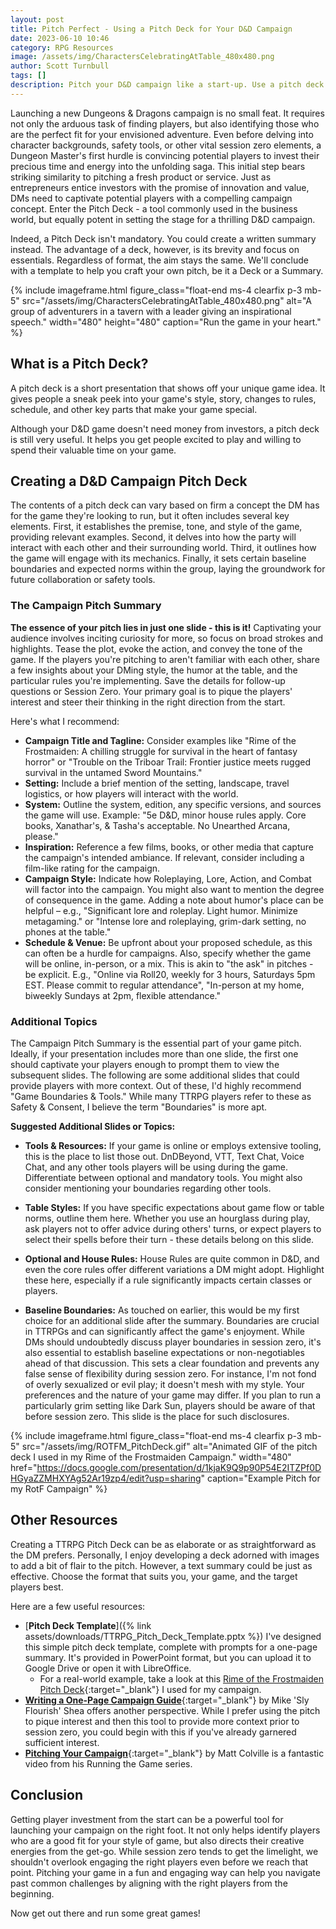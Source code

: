 ```yaml
---
layout: post
title: Pitch Perfect - Using a Pitch Deck for Your D&D Campaign
date: 2023-06-10 10:46
category: RPG Resources
image: /assets/img/CharactersCelebratingAtTable_480x480.png
author: Scott Turnbull
tags: []
description: Pitch your D&D campaign like a start-up. Use a pitch deck to attract the right players, align expectations and kickstart a successful game.
---
```

Launching a new Dungeons & Dragons campaign is no small feat. It requires not only the arduous task of finding players, but also identifying those who are the perfect fit for your envisioned adventure. Even before delving into character backgrounds, safety tools, or other vital session zero elements, a Dungeon Master's first hurdle is convincing potential players to invest their precious time and energy into the unfolding saga. This initial step bears striking similarity to pitching a fresh product or service. Just as entrepreneurs entice investors with the promise of innovation and value, DMs need to captivate potential players with a compelling campaign concept. Enter the Pitch Deck - a tool commonly used in the business world, but equally potent in setting the stage for a thrilling D&D campaign.

Indeed, a Pitch Deck isn't mandatory. You could create a written summary instead. The advantage of a deck, however, is its brevity and focus on essentials. Regardless of format, the aim stays the same. We'll conclude with a template to help you craft your own pitch, be it a Deck or a Summary.

{% include imageframe.html
  figure_class="float-end ms-4 clearfix p-3 mb-5"
  src="/assets/img/CharactersCelebratingAtTable_480x480.png"
  alt="A group of adventurers in a tavern with a leader giving an inspirational speech."
  width="480"
  height="480"
  caption="Run the game in your heart."
%}

## What is a Pitch Deck?

A pitch deck is a short presentation that shows off your unique game idea. It gives people a sneak peek into your game's style, story, changes to rules, schedule, and other key parts that make your game special.

Although your D&D game doesn't need money from investors, a pitch deck is still very useful. It helps you get people excited to play and willing to spend their valuable time on your game.


## Creating a D&D Campaign Pitch Deck

The contents of a pitch deck can vary based on firm a concept the DM has for the game they're looking to run, but it often includes several key elements. First, it establishes the premise, tone, and style of the game, providing relevant examples. Second, it delves into how the party will interact with each other and their surrounding world. Third, it outlines how the game will engage with its mechanics. Finally, it sets certain baseline boundaries and expected norms within the group, laying the groundwork for future collaboration or safety tools. 

### The Campaign Pitch Summary

**The essence of your pitch lies in just one slide - this is it!** Captivating your audience involves inciting curiosity for more, so focus on broad strokes and highlights. Tease the plot, evoke the action, and convey the tone of the game. If the players you're pitching to aren't familiar with each other, share a few insights about your DMing style, the humor at the table, and the particular rules you're implementing. Save the details for follow-up questions or Session Zero. Your primary goal is to pique the players' interest and steer their thinking in the right direction from the start.

Here's what I recommend:

* **Campaign Title and Tagline:** Consider examples like "Rime of the Frostmaiden: A chilling struggle for survival in the heart of fantasy horror" or "Trouble on the Triboar Trail: Frontier justice meets rugged survival in the untamed Sword Mountains."
* **Setting:** Include a brief mention of the setting, landscape, travel logistics, or how players will interact with the world.
* **System:** Outline the system, edition, any specific versions, and sources the game will use. Example: "5e D&D, minor house rules apply. Core books, Xanathar's, & Tasha's acceptable. No Unearthed Arcana, please."
* **Inspiration:** Reference a few films, books, or other media that capture the campaign's intended ambiance. If relevant, consider including a film-like rating for the campaign.
* **Campaign Style:** Indicate how Roleplaying, Lore, Action, and Combat will factor into the campaign. You might also want to mention the degree of consequence in the game. Adding a note about humor's place can be helpful – e.g., "Significant lore and roleplay. Light humor. Minimize metagaming." or "Intense lore and roleplaying, grim-dark setting, no phones at the table."
* **Schedule & Venue:** Be upfront about your proposed schedule, as this can often be a hurdle for campaigns. Also, specify whether the game will be online, in-person, or a mix. This is akin to "the ask" in pitches - be explicit. E.g., "Online via Roll20, weekly for 3 hours, Saturdays 5pm EST. Please commit to regular attendance", "In-person at my home, biweekly Sundays at 2pm, flexible attendance."

### Additional Topics

The Campaign Pitch Summary is the essential part of your game pitch. Ideally, if your presentation includes more than one slide, the first one should captivate your players enough to prompt them to view the subsequent slides. The following are some additional slides that could provide players with more context. Out of these, I'd highly recommend "Game Boundaries & Tools." While many TTRPG players refer to these as Safety & Consent, I believe the term "Boundaries" is more apt.

**Suggested Additional Slides or Topics:**

* **Tools & Resources:** If your game is online or employs extensive tooling, this is the place to list those out. DnDBeyond, VTT, Text Chat, Voice Chat, and any other tools players will be using during the game. Differentiate between optional and mandatory tools. You might also consider mentioning your boundaries regarding other tools.

* **Table Styles:** If you have specific expectations about game flow or table norms, outline them here. Whether you use an hourglass during play, ask players not to offer advice during others' turns, or expect players to select their spells before their turn - these details belong on this slide.

* **Optional and House Rules:** House Rules are quite common in D&D, and even the core rules offer different variations a DM might adopt. Highlight these here, especially if a rule significantly impacts certain classes or players.

* **Baseline Boundaries:** As touched on earlier, this would be my first choice for an additional slide after the summary. Boundaries are crucial in TTRPGs and can significantly affect the game's enjoyment. While DMs should undoubtedly discuss player boundaries in session zero, it's also essential to establish baseline expectations or non-negotiables ahead of that discussion. This sets a clear foundation and prevents any false sense of flexibility during session zero. For instance, I'm not fond of overly sexualized or evil play; it doesn't mesh with my style. Your preferences and the nature of your game may differ. If you plan to run a particularly grim setting like Dark Sun, players should be aware of that before session zero. This slide is the place for such disclosures.

{% include imageframe.html
  figure_class="float-end ms-4 clearfix p-3 mb-5"
  src="/assets/img/ROTFM_PitchDeck.gif"
  alt="Animated GIF of the pitch deck I used in my Rime of the Frostmaiden Campaign."
  width="480"
  href="https://docs.google.com/presentation/d/1kjaK9Q9p90P54E2ITZPf0DHGyaZZMHXYAg52Ar19zp4/edit?usp=sharing"
  caption="Example Pitch for my RotF Campaign"
%}

## Other Resources

Creating a TTRPG Pitch Deck can be as elaborate or as straightforward as the DM prefers. Personally, I enjoy developing a deck adorned with images to add a bit of flair to the pitch. However, a text summary could be just as effective. Choose the format that suits you, your game, and the target players best.

Here are a few useful resources:

* [**Pitch Deck Template**]({% link assets/downloads/TTRPG_Pitch_Deck_Template.pptx %}) I've designed this simple pitch deck template, complete with prompts for a one-page summary. It's provided in PowerPoint format, but you can upload it to Google Drive or open it with LibreOffice.
    * For a real-world example, take a look at this [Rime of the Frostmaiden Pitch Deck](https://docs.google.com/presentation/d/1kjaK9Q9p90P54E2ITZPf0DHGyaZZMHXYAg52Ar19zp4/edit?usp=sharing){:target="_blank"} I used for my campaign.
* [**Writing a One-Page Campaign Guide**](https://slyflourish.com/one_page_campaign_guide.html){:target="_blank"} by Mike 'Sly Flourish' Shea offers another perspective. While I prefer using the pitch to pique interest and then this tool to provide more context prior to session zero, you could begin with this if you've already garnered sufficient interest.
* [**Pitching Your Campaign**](https://youtu.be/MtH1SP1grxo){:target="_blank"} by Matt Colville is a fantastic video from his Running the Game series.

## Conclusion

Getting player investment from the start can be a powerful tool for launching your campaign on the right foot. It not only helps identify players who are a good fit for your style of game,  but also directs their creative energies from the get-go. While session zero tends to get the limelight, we shouldn't overlook engaging the right players even before we reach that point. Pitching your game in a fun and engaging way can help you navigate past common challenges by aligning with the right players from the beginning.

Now get out there and run some great games!